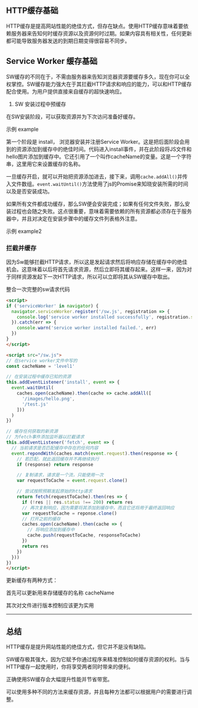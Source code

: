 ## HTTP缓存基础

HTTP缓存是提高网站性能的绝佳方式，但存在缺点。使用HTTP缓存意味着要依赖服务器来告知何时缓存资源以及资源何时过期。如果内容具有相关性，任何更新都可能导致服务器发送的到期日期变得很容易不同步。


## Service Worker 缓存基础

SW缓存的不同在于，不需由服务器来告知浏览器资源要缓存多久，现在你可以全权掌控。SW缓存能力强大在于其拦截HTTP请求和响应的能力，可以和HTTP缓存配合使用。为用户提供直接来自缓存的超快速响应。

1. SW 安装过程中预缓存

在SW安装阶段，可以获取资源并为下次访问准备好缓存。

示例 example

第一个阶段是 install， 浏览器安装并注册Service Worker。这是把后面阶段会用到的资源添加到缓存中的绝佳时间。代码进入install事件，并在此阶段将JS文件和hello图片添加到缓存中。它还引用了一个叫作cacheName的变量。这是一个字符串，这里用它来设置缓存的名称。

一旦缓存开启，就可以开始把资源添加进去，接下来，调用`cache.addAll()`并传入文件数组。`event.waitUntil()`方法使用了js的Promise来知晓安装所需的时间以及是否安装成功。

如果所有文件都成功缓存，那么SW便会安装完成；如果有任何文件失败，那么安装过程也会随之失败。这点很重要，意味着需要依赖的所有资源都必须存在于服务器中，并且对决定在安装步骤中的缓存文件列表格外注意。

示例 example2

### 拦截并缓存

因为Sw能够拦截HTTP请求，所以这是发起请求然后将响应存储在缓存中的绝佳机会。这意味着以后将首先请求资源，然后立即将其缓存起来。这样一来，因为对于同样资源发起下一次HTTP请求，所以可以立即将其从SW缓存中取出。

整合一次完整的sw请求代码

```html
<script>
if ('serviceWorker' in navigator) {
  navigator.serviceWorker.register('/sw.js', registration => {
    console.log('service worker installed successfully', registration.scope)
  }).catch(err => {
    console.warn('service worker installed failed.', err)
  })
}
</script>

<script src="/sw.js">
// 在service worker文件中写的
const cacheName = 'level1'

// 在安装过程中缓存已知的资源
this.addEventListener('install', event => {
  event.waitUntil(
    caches.open(cacheName).then(cache => cache.addAll([
      '/images/hello.png',
      '/test.js'
    ]))
  )
})

// 缓存任何获取的新资源
// 为fetch事件添加监听器以拦截请求
this.addEventListener('fetch', event => {
  // 当前请求是否匹配缓存中存在的任何内容
  event.repondWith(caches.match(event.request).then(response => {
    // 若匹配，就此返回缓存并不再继续执行
    if (response) return response

    // 复制请求，请求是一个流，只能使用一次
    var requestToCache = event.request.clone()

    // 尝试按照预期发起原始的http请求
    return fetch(requestToCache).then(res => {
      if (!res || res.status !== 200) return res
      // 再次复制响应，因为需要将其添加到缓存中，而且它还将用于最终返回响应
      var requestToCache = reponse.clone()
      // 打开之前的缓存
      caches.open(cacheName).then(cache => {
        // 将响应添加到缓存中
        cache.push(requestToCache, responseToCache)
      })
      return res
    })
  }))
})
</script>
```


更新缓存有两种方式：

首先可以更新用来存储缓存的名称 cacheName

其次对文件进行版本控制应该更为实用


---

## 总结

HTTP缓存是提升网站性能的绝佳方式，但它并不是没有缺陷。

SW缓存极其强大，因为它赋予你通过程序来精准控制如何缓存资源的权利。当与HTTP缓存一起使用时，你将享受两者同时带来的便利。

正确使用SW缓存会大幅提升性能并节省带宽。

可以使用多种不同的方法来缓存资源，并且每种方法都可以根据用户的需要进行调整。
